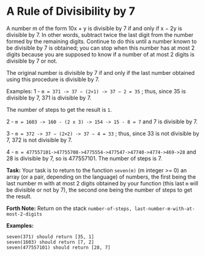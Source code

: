 # A Rule of Divisibility by 7

A number m of the form 10x + y is divisible by 7 if and only if x − 2y is divisible by 7. In other words, subtract twice
the last digit from the number formed by the remaining digits. Continue to do this until a number known to be divisible
by 7 is obtained; you can stop when this number has at most 2 digits because you are supposed to know if a number of at
most 2 digits is divisible by 7 or not.

The original number is divisible by 7 if and only if the last number obtained using this procedure is divisible by 7.

Examples:
1 - ```m = 371 -> 37 − (2×1) -> 37 − 2 = 35``` ; thus, since 35 is divisible by 7, 371 is divisible by 7.

The number of steps to get the result is ```1```.

2 - ```m = 1603 -> 160 - (2 x 3) -> 154 -> 15 - 8 = 7``` and 7 is divisible by 7.

3 - ```m = 372 -> 37 − (2×2) -> 37 − 4 = 33``` ; thus, since 33 is not divisible by 7, 372 is not divisible by 7.

4 - ```m = 477557101->47755708->4775554->477547->47740->4774->469->28``` and 28 is divisible by 7, so is 477557101. The
number of steps is 7.

**Task:**
Your task is to return to the function ```seven(m)``` (m integer >= 0) an array (or a pair, depending on the language)
of numbers, the first being the last number m with at most 2 digits obtained by your function (this last ```m``` will be
divisible or not by 7), the second one being the number of steps to get the result.

**Forth Note:**
Return on the stack ```number-of-steps, last-number-m-with-at-most-2-digits```

**Examples:**

```
seven(371) should return [35, 1]
seven(1603) should return [7, 2]
seven(477557101) should return [28, 7]
```
